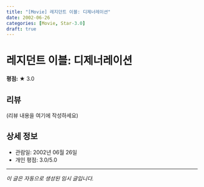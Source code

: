 ```yaml
---
title: "[Movie] 레지던트 이블: 디제너레이션"
date: 2002-06-26
categories: [Movie, Star-3.0]
draft: true
---
```


# 레지던트 이블: 디제너레이션

**평점:** ★ 3.0

## 리뷰

(리뷰 내용을 여기에 작성하세요)

## 상세 정보

- 관람일: 2002년 06월 26일
- 개인 평점: 3.0/5.0

---

*이 글은 자동으로 생성된 임시 글입니다.*
